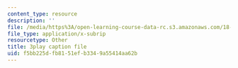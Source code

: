 ```yaml
---
content_type: resource
description: ''
file: /media/https%3A/open-learning-course-data-rc.s3.amazonaws.com/18-06sc-linear-algebra-fall-2011/f5bb225dfb8151efb3349a55414aa62b_UCc9q_cAhho.vtt
file_type: application/x-subrip
resourcetype: Other
title: 3play caption file
uid: f5bb225d-fb81-51ef-b334-9a55414aa62b
---
```

